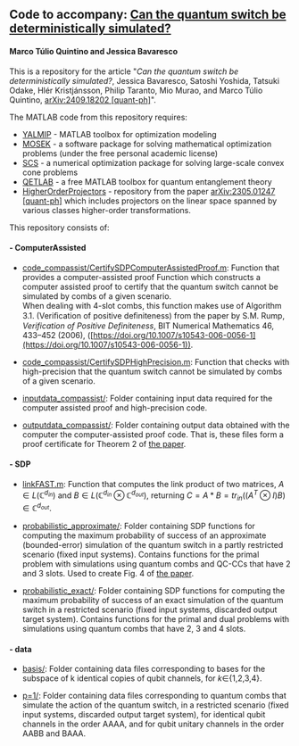 ## Code to accompany: [Can the quantum switch be deterministically simulated?](https://arxiv.org/abs/2409.18202)

#### Marco Túlio Quintino and Jessica Bavaresco

This is a repository for the article "*Can the quantum switch be deterministically simulated?*, Jessica Bavaresco, Satoshi Yoshida, Tatsuki Odake, Hlér Kristjánsson, Philip Taranto, Mio Murao, and Marco Túlio Quintino, [arXiv:2409.18202 [quant-ph]](https://arxiv.org/abs/2409.18202)".

 The MATLAB code from this repository requires:
- [YALMIP](https://github.com/yalmip/yalmip/) - MATLAB toolbox for optimization modeling
- [MOSEK](https://www.mosek.com) - a software package for solving mathematical optimization problems (under the free personal academic license)
- [SCS](https://www.cvxgrp.org/scs/index.html) - a numerical optimization package for solving large-scale convex cone problems
- [QETLAB](http://www.qetlab.com/) - a free MATLAB toolbox for quantum entanglement theory
- [HigherOrderProjectors](https://github.com/mtcq/HigherOrderProjectors) - repository from the paper [arXiv:2305.01247 [quant-ph]](https://arxiv.org/abs/2305.01247) which includes projectors on the linear space spanned by various classes higher-order transformations.

This repository consists of:

#### - ComputerAssisted

- [code_compassist/CertifySDPComputerAssistedProof.m](https://github.com/mtcq/switch_simulation/blob/main/ComputerAssisted/code_compassist/CertifySDPComputerAssistedProof.m): Function that provides a computer-assisted proof Function which constructs a computer assisted proof to certify that the quantum switch cannot be simulated by combs of a given scenario. <br> When dealing with 4-slot combs, this function makes use of Algorithm 3.1. (Veriﬁcation of positive deﬁniteness) from the paper by S.M. Rump, *Verification of Positive Definiteness*, BIT Numerical Mathematics 46, 433–452 (2006), ([https://doi.org/10.1007/s10543-006-0056-1](https://doi.org/10.1007/s10543-006-0056-1)).

- [code_compassist/CertifySDPHighPrecision.m](https://github.com/mtcq/switch_simulation/blob/main/ComputerAssisted/code_compassist/CertifySDPHighPrecision.m): Function that checks with high-precision that the quantum switch cannot be simulated by combs of a given scenario.

- [inputdata_compassist/](https://github.com/mtcq/switch_simulation/tree/main/ComputerAssisted/inputdata_compassist): Folder containing input data required for the computer assisted proof and high-precision code.

- [outputdata_compassist/](https://github.com/mtcq/switch_simulation/tree/main/ComputerAssisted/outputdata_compassist): Folder containing output data obtained with the computer the computer-assisted proof code. That is, these files form a proof certificate for Theorem 2 of [the paper](https://arxiv.org/abs/2409.18202).

#### - SDP

- [linkFAST.m](https://github.com/mtcq/switch_simulation/blob/main/SDP/linkFAST.m): Function that computes the link product of two matrices, $A \in L(\mathbb{C}^{d_{in}})$ and $B \in L(\mathbb{C}^{d_{in}}\otimes\mathbb{C}^{d_{out}})$, returning $C = A*B = tr_{in}((A^T \otimes I) B) \in \mathbb{C}^{d_{out}}$.

- [probabilistic_approximate/](https://github.com/mtcq/switch_simulation/tree/main/SDP/probabilistic_approximate): Folder containing SDP functions for computing the maximum probability of success of an approximate (bounded-error) simulation of the quantum switch in a partly restricted scenario (fixed input systems). Contains functions for the primal problem with simulations using quantum combs and QC-CCs that have 2 and 3 slots. Used to create Fig. 4 of [the paper](https://arxiv.org/abs/2409.18202).

- [probabilistic_exact/](https://github.com/mtcq/switch_simulation/tree/main/SDP/probabilistic_exact): Folder containing SDP functions for computing the maximum probability of success of an exact simulation of the quantum switch in a restricted scenario (fixed input systems, discarded output target system). Contains functions for the primal and dual problems with simulations using quantum combs that have 2, 3 and 4 slots.

#### - data

- [basis/](https://github.com/mtcq/switch_simulation/tree/main/data/basis): Folder containing data files corresponding to bases for the subspace of k identical copies of qubit channels, for $k\in${1,2,3,4}.

- [p=1/](https://github.com/mtcq/switch_simulation/tree/main/data/p%3D1): Folder containing data files corresponding to quantum combs that simulate the action of the quantum switch, in a restricted scenario (fixed input systems, discarded output target system), for identical qubit channels in the order AAAA, and for qubit unitary channels in the order AABB and BAAA.


